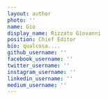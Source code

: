 ```yaml
---
layout: author
photo: ''
name: Gio
display_name: Rizzato Giovanni
position: Chief Editor
bio: qualcosa....
github_username: ''
facebook_username: ''
twitter_username: ''
instagram_username: ''
linkedin_username: ''
medium_username: ''
---
```

